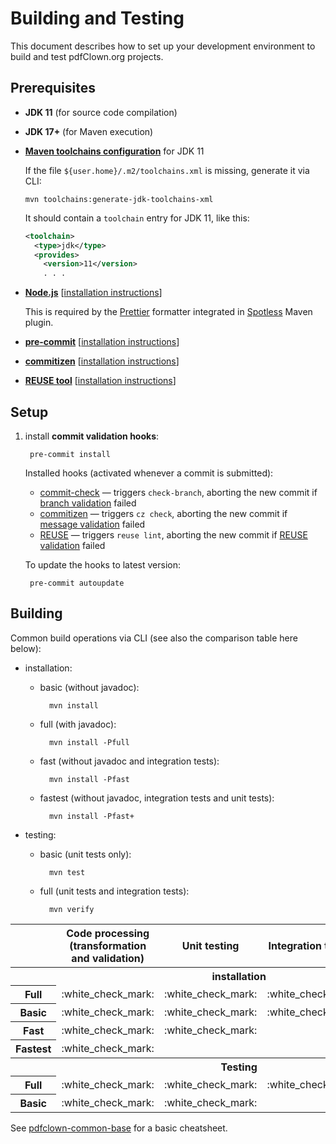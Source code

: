 <!--
  SPDX-FileCopyrightText: 2025 Stefano Chizzolini and contributors

  SPDX-License-Identifier: CC-BY-SA-4.0
-->

# Building and Testing

This document describes how to set up your development environment to build and test pdfClown.org projects.

## Prerequisites

- **JDK 11** (for source code compilation)

- **JDK 17+** (for Maven execution)

- **[Maven toolchains configuration](https://maven.apache.org/guides/mini/guide-using-toolchains.html)** for JDK 11

    If the file `${user.home}/.m2/toolchains.xml` is missing, generate it via CLI:

      mvn toolchains:generate-jdk-toolchains-xml

    It should contain a `toolchain` entry for JDK 11, like this:

    ```xml
    <toolchain>
      <type>jdk</type>
      <provides>
        <version>11</version>
        . . .
    ```

- **[Node.js](https://nodejs.org/en)** [[installation instructions](https://nodejs.org/en/download)]

    This is required by the [Prettier](https://prettier.io/) formatter integrated in [Spotless](https://github.com/diffplug/spotless/tree/main/plugin-maven) Maven plugin.
- **[pre-commit](https://pre-commit.com/)** [[installation instructions](https://pre-commit.com/#install)]
- **[commitizen](https://commitizen-tools.github.io/commitizen/)** [[installation instructions](https://commitizen-tools.github.io/commitizen/#requirements)]
- **[REUSE tool](https://reuse.software/)** [[installation instructions](https://reuse.readthedocs.io/en/latest/readme.html#install)]

## Setup

1. install **commit validation hooks**:

        pre-commit install

    Installed hooks (activated whenever a commit is submitted):

    - [commit-check](https://github.com/commit-check/commit-check) — triggers `check-branch`, aborting the new commit if [branch validation](https://conventional-branch.github.io/) failed
    - [commitizen](https://commitizen-tools.github.io/commitizen/getting_started/#integration-with-pre-commit) — triggers `cz check`, aborting the new commit if [message validation](https://www.conventionalcommits.org/en/v1.0.0/) failed
    - [REUSE](https://reuse.software/dev/#pre-commit-hook) — triggers `reuse lint`, aborting the new commit if [REUSE validation](https://reuse.software/spec-3.3/) failed

    To update the hooks to latest version:

        pre-commit autoupdate

## Building

Common build operations via CLI (see also the comparison table here below):

- installation:

    - basic (without javadoc):

            mvn install

    - full (with javadoc):

            mvn install -Pfull

    - fast (without javadoc and integration tests):

            mvn install -Pfast

    - fastest (without javadoc, integration tests and unit tests):

            mvn install -Pfast+

- testing:

    - basic (unit tests only):

            mvn test

    - full (unit tests and integration tests):

            mvn verify

<table>
<tr>
<th></th>
<th width="20%">Code processing (transformation and validation)</th>
<th width="20%">Unit testing</th>
<th width="20%">Integration testing</th>
<th width="20%">Javadoc</th>
</tr>
<tr>
<th colspan="5">installation</th>
</tr>
<tr>
<th>Full</th>
<td>:white_check_mark:</td>
<td>:white_check_mark:</td>
<td>:white_check_mark:</td>
<td>:white_check_mark:</td>
</tr>
<tr>
<th>Basic</th>
<td>:white_check_mark:</td>
<td>:white_check_mark:</td>
<td>:white_check_mark:</td>
<td></td>
</tr>
<tr>
<th>Fast</th>
<td>:white_check_mark:</td>
<td>:white_check_mark:</td>
<td></td>
<td></td>
</tr>
<tr>
<th>Fastest</th>
<td>:white_check_mark:</td>
<td></td>
<td></td>
<td></td>
</tr>
<tr>
<th colspan="5">Testing</th>
</tr>
<tr>
<th>Full</th>
<td>:white_check_mark:</td>
<td>:white_check_mark:</td>
<td>:white_check_mark:</td>
<td></td>
</tr>
<tr>
<th>Basic</th>
<td>:white_check_mark:</td>
<td>:white_check_mark:</td>
<td></td>
<td></td>
</tr>
</table>

See [pdfclown-common-base](../pdfclown-common-base/pom.xml) for a basic cheatsheet.